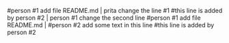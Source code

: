 #person #1 add file README.md | prita change the line #1
#this line is added by person #2 | person #1 change the second line 
#person #1 add file README.md | #person #2 add some text in this line
#this line is added by person #2
